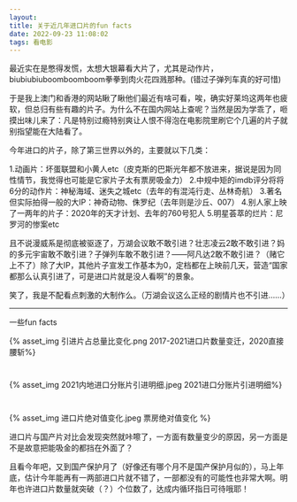 ```yaml
---
layout: 
title: 关于近几年进口片的fun facts
date: 2022-09-23 11:08:02
tags: 看电影
---
```

最近实在是憋得发慌，太想大银幕看大片了，尤其是动作片，biubiubiuboomboomboom拳拳到肉火花四溅那种。(错过子弹列车真的好可惜)

于是我上澳门和香港的网站瞅了瞅他们最近有啥可看，唉，确实好莱坞这两年也疲软，但总归有些有趣的片子。为什么不在国内网站上查呢？当然是因为学乖了，咂摸出味儿来了：凡是特别过瘾特别爽让人恨不得泡在电影院里刷它个几遍的片子就别指望能在大陆看了。

<!-- more -->

今年进口的片子，除了第三世界以外的，主要就以下几类：

1.动画片：坏蛋联盟和小黄人etc（皮克斯的巴斯光年都不放进来，据说是因为同性情节，我觉得也可能是它家片子太有票房吸金力）
2.中规中矩的imdb评分将将6分的动作片：神秘海域、迷失之城etc（去年的有混沌行走、丛林奇航）
3.著名但实际拍得一般的大IP：神奇动物、侏罗纪（去年则是沙丘、007）
4.别人家上映了一两年的片子：2020年的天才计划、去年的760号犯人
5.明星荟萃的烂片：尼罗河的惨案etc

且不说漫威系是彻底被驱逐了，万湖会议敢不敢引进？壮志凌云2敢不敢引进？妈的多元宇宙敢不敢引进？子弹列车敢不敢引进？——阿凡达2敢不敢引进？（赌它上不了）除了大IP，其他片子宣发工作基本为0，定档都在上映前几天，营造“国家都那么认真引进了，可是进口片就是没人看啊”的景象。

笑了，我是不配看点刺激的大制作么。（万湖会议这么正经的剧情片也不引进……）

----------

一些fun facts

{% asset_img 引进片占总量比变化.png 2017-2021进口片数量变迁，2020直接腰斩%}
#  
{% asset_img 2021内地进口分账片引进明细.jpeg 2021进口分账片引进明细%}
#  
{% asset_img 进口片绝对值变化.jpeg 票房绝对值变化 %}  

进口片与国产片对比会发现突然就咔嚓了，一方面有数量变少的原因，另一方面是不是故意把能吸金的都挡在外面了？
  
且看今年吧，又到国产保护月了（好像还有哪个月不是国产保护月似的），马上年底，估计今年能再有一两部进口片就不错了，一部都没有的可能性也非常大啊。明年也许进口片数量就突破（？）个位数了，达成内循环指日可待哦耶！